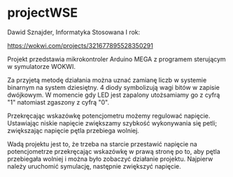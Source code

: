 # projectWSE

Dawid Sznajder, Informatyka Stosowana I rok:

https://wokwi.com/projects/321677895528350291

Projekt przedstawia mikrokontroler Arduino MEGA z programem sterującym
w symulatorze WOKWI. 

Za przyjetą metodę działania można uznać zamianę liczb w systemie binarnym
na system dziesiętny. 4 diody symbolizują wagi bitów w zapisie dwójkowym.
W momencie gdy LED jest zapalony utożsamiamy go z cyfrą "1" natomiast zgaszony
z cyfrą "0".

Przekręcając wskazówkę potencjometru możemy regulować napięcie. 
Ustawiając niskie napięcie zwiększamy szybkość wykonywania się petli; zwiększając
napięcie pętla przebiega wolniej.

Wadą projektu jest to, że trzeba na starcie przestawić napięcie 
na potencjometrze przekręcając wskazówkę w prawą stronę po to,
aby pętla przebiegała wolniej i można było zobaczyć 
działanie projektu. Najpierw należy uruchomić symulację, następnie
zwiększyć napięcie.
